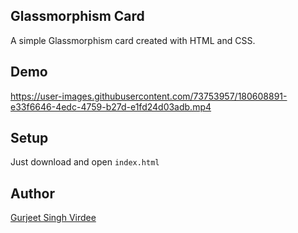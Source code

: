 ## Glassmorphism Card
A simple Glassmorphism card created with HTML and CSS.

## Demo

https://user-images.githubusercontent.com/73753957/180608891-e33f6646-4edc-4759-b27d-e1fd24d03adb.mp4

## Setup 
Just download and open `index.html`

## Author
[Gurjeet Singh Virdee](https://github.com/shreyamedehal)
